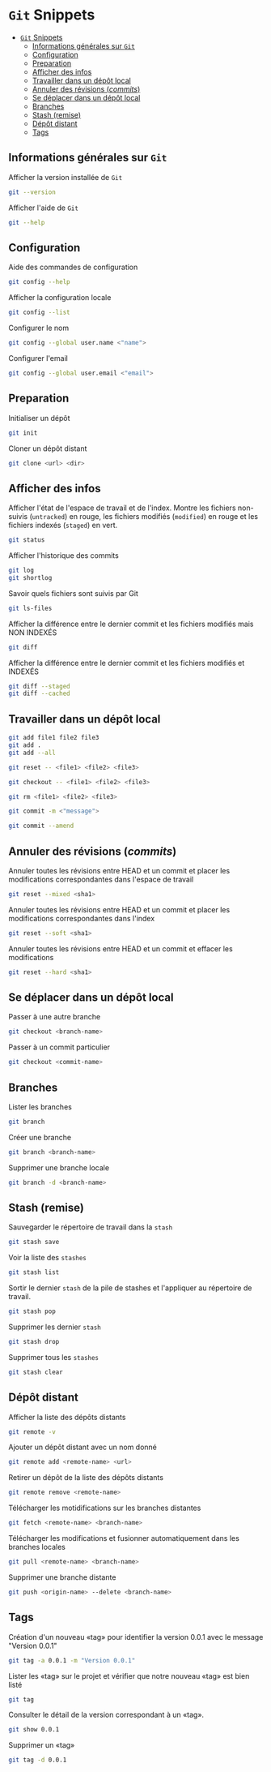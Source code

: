 # `Git` Snippets

- [`Git` Snippets](#git-snippets)
  - [Informations générales sur `Git`](#informations-g%c3%a9n%c3%a9rales-sur-git)
  - [Configuration](#configuration)
  - [Preparation](#preparation)
  - [Afficher des infos](#afficher-des-infos)
  - [Travailler dans un dépôt local](#travailler-dans-un-d%c3%a9p%c3%b4t-local)
  - [Annuler des révisions (_commits_)](#annuler-des-r%c3%a9visions-commits)
  - [Se déplacer dans un dépôt local](#se-d%c3%a9placer-dans-un-d%c3%a9p%c3%b4t-local)
  - [Branches](#branches)
  - [Stash (remise)](#stash-remise)
  - [Dépôt distant](#d%c3%a9p%c3%b4t-distant)
  - [Tags](#tags)

## Informations générales sur `Git`

Afficher la version installée de `Git`

```sh
git --version
```

Afficher l'aide de `Git`

```sh
git --help
```

## Configuration

Aide des commandes de configuration

```sh
git config --help
```

Afficher la configuration locale

```sh
git config --list
```

Configurer le nom

```sh
git config --global user.name <"name">
```

Configurer l'email

```sh
git config --global user.email <"email">
```

## Preparation

Initialiser un dépôt

```sh
git init
```

Cloner un dépôt distant

```sh
git clone <url> <dir>
```

## Afficher des infos

Afficher l'état de l'espace de travail et de l'index. Montre les fichiers non-suivis (`untracked`) en rouge, les fichiers modifiés (`modified`) en rouge et les fichiers indexés (`staged`) en vert.

```sh
git status
```

Afficher l'historique des commits

```sh
git log
git shortlog
```

Savoir quels fichiers sont suivis par Git

```sh
git ls-files
```

Afficher la différence entre le dernier commit et les fichiers modifiés mais NON INDEXÉS

```sh
git diff
```

Afficher la différence entre le dernier commit et les fichiers modifiés et INDEXÉS

```sh
git diff --staged
git diff --cached
```

## Travailler dans un dépôt local

```sh
git add file1 file2 file3
git add .
git add --all
```

```sh
git reset -- <file1> <file2> <file3>
```

```sh
git checkout -- <file1> <file2> <file3>
```

```sh
git rm <file1> <file2> <file3>
```

```sh
git commit -m <"message">
```

```sh
git commit --amend
```

## Annuler des révisions (_commits_)

Annuler toutes les révisions entre HEAD et un commit et placer les modifications correspondantes dans l'espace de travail

```sh
git reset --mixed <sha1>
```

Annuler toutes les révisions entre HEAD et un commit et placer les modifications correspondantes dans l'index

```sh
git reset --soft <sha1>
```

Annuler toutes les révisions entre HEAD et un commit et effacer les modifications

```sh
git reset --hard <sha1>
```

## Se déplacer dans un dépôt local

Passer à une autre branche

```sh
git checkout <branch-name>
```

Passer à un commit particulier

```sh
git checkout <commit-name>
```

## Branches

Lister les branches

```sh
git branch
```

Créer une branche

```sh
git branch <branch-name>
```

Supprimer une branche locale

```sh
git branch -d <branch-name>
```

## Stash (remise)

Sauvegarder le répertoire de travail dans la `stash`

```sh
git stash save
```

Voir la liste des `stashes`

```sh
git stash list
```

Sortir le dernier `stash` de la pile de stashes et l'appliquer au répertoire de travail.

```sh
git stash pop
```

Supprimer les dernier `stash`

```sh
git stash drop
```

Supprimer tous les `stashes`

```sh
git stash clear
```

## Dépôt distant

Afficher la liste des dépôts distants

```sh
git remote -v
```

Ajouter un dépôt distant avec un nom donné

```sh
git remote add <remote-name> <url>
```

Retirer un dépôt de la liste des dépôts distants

```sh
git remote remove <remote-name>
```

Télécharger les motidifications sur les branches distantes

```sh
git fetch <remote-name> <branch-name>
```

Télécharger les modifications et fusionner automatiquement dans les branches locales

```sh
git pull <remote-name> <branch-name>
```

Supprimer une branche distante

```sh
git push <origin-name> --delete <branch-name>
```

## Tags

Création d'un nouveau «tag» pour identifier la version 0.0.1 avec le message "Version 0.0.1"

```sh
git tag -a 0.0.1 -m "Version 0.0.1"
```

Lister les «tag» sur le projet et vérifier que notre nouveau «tag» est bien listé

```sh
git tag
```

Consulter le détail de la version correspondant à un «tag».

```sh
git show 0.0.1
```

Supprimer un «tag»

```sh
git tag -d 0.0.1
```
